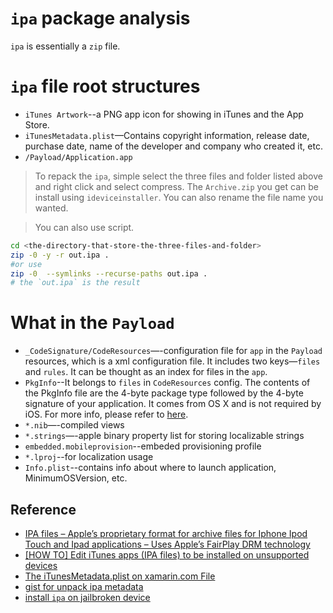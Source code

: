 # `ipa` package analysis

`ipa` is essentially a `zip` file.

# `ipa` file root structures

* `iTunes Artwork`--a PNG app icon for showing in iTunes and the App Store.
* `iTunesMetadata.plist`—Contains copyright information, release date, purchase date, name of the developer and company who created it, etc.
* `/Payload/Application.app`

> To repack the `ipa`, simple select the three files and folder listed above and right click and select compress. The `Archive.zip` you get can be install using `ideviceinstaller`. You can also rename the file name you wanted.

> You can also use script.

```sh
cd <the-directory-that-store-the-three-files-and-folder>
zip -0 -y -r out.ipa .
#or use
zip -0  --symlinks --recurse-paths out.ipa .
# the `out.ipa` is the result
```


# What in the `Payload`

* `_CodeSignature/CodeResources`—-configuration file for `app` in the  `Payload` resources, which is a xml configuration file. It includes two keys—`files` and `rules`. It can be thought as an index for files in the `app`.
* `PkgInfo`--It belongs to `files` in `CodeResources` config. The contents of the PkgInfo file are the 4-byte package type followed by the 4-byte signature of your application. It comes from OS X and is not required by iOS. For more info, please refer to [here](https://developer.apple.com/library/mac/documentation/MacOSX/Conceptual/BPRuntimeConfig/Articles/ConfigApplications.html).
* `*.nib`—-compiled views
* `*.strings`—-apple binary property list for storing localizable strings
* `embedded.mobileprovision`--embeded provisioning profile
* `*.lproj`--for localization usage
* `Info.plist`--contains info about where to launch application, MinimumOSVersion, etc.


## Reference

* [IPA files – Apple’s proprietary format for archive files for Iphone Ipod Touch and Ipad applications – Uses Apple’s FairPlay DRM technology](https://apttech.wordpress.com/2011/12/30/ipa-files-apples-proprietary-format-for-archive-files-for-iphone-applications-uses-apples-fairplay-drm-technology/)
* [[HOW TO] Edit iTunes apps (IPA files) to be installed on unsupported devices](http://www.ifans.com/forums/threads/how-to-edit-itunes-apps-ipa-files-to-be-installed-on-unsupported-devices.370037/)
* [The iTunesMetadata.plist on xamarin.com File](http://developer.xamarin.com/guides/ios/deployment,_testing,_and_metrics/app_distribution_overview/itunesmetadata/)
* [gist for unpack ipa metadata](https://gist.github.com/niw/5971209)
* [install `ipa` on jailbroken device](http://apple.stackexchange.com/questions/7068/how-can-i-manually-install-applications-on-a-jailbroken-ipad)
